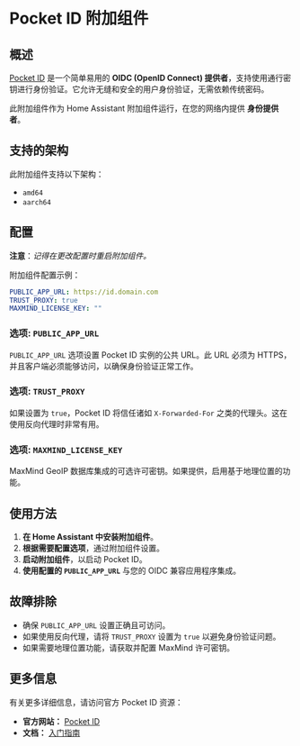 # Pocket ID 附加组件

## 概述

[Pocket ID](https://pocket-id.org/) 是一个简单易用的 **OIDC (OpenID Connect) 提供者**，支持使用通行密钥进行身份验证。它允许无缝和安全的用户身份验证，无需依赖传统密码。

此附加组件作为 Home Assistant 附加组件运行，在您的网络内提供 **身份提供者**。

## 支持的架构

此附加组件支持以下架构：

- `amd64`
- `aarch64`

## 配置

**注意**：_记得在更改配置时重启附加组件。_

附加组件配置示例：

```yaml
PUBLIC_APP_URL: https://id.domain.com
TRUST_PROXY: true
MAXMIND_LICENSE_KEY: ""
```

### 选项: `PUBLIC_APP_URL`

`PUBLIC_APP_URL` 选项设置 Pocket ID 实例的公共 URL。此 URL 必须为 HTTPS，并且客户端必须能够访问，以确保身份验证正常工作。

### 选项: `TRUST_PROXY`

如果设置为 `true`，Pocket ID 将信任诸如 `X-Forwarded-For` 之类的代理头。这在使用反向代理时非常有用。

### 选项: `MAXMIND_LICENSE_KEY`

MaxMind GeoIP 数据库集成的可选许可密钥。如果提供，启用基于地理位置的功能。

## 使用方法

1. **在 Home Assistant 中安装附加组件**。
2. **根据需要配置选项**，通过附加组件设置。
3. **启动附加组件**，以启动 Pocket ID。
4. **使用配置的 `PUBLIC_APP_URL`** 与您的 OIDC 兼容应用程序集成。

## 故障排除

- 确保 `PUBLIC_APP_URL` 设置正确且可访问。
- 如果使用反向代理，请将 `TRUST_PROXY` 设置为 `true` 以避免身份验证问题。
- 如果需要地理位置功能，请获取并配置 MaxMind 许可密钥。

## 更多信息

有关更多详细信息，请访问官方 Pocket ID 资源：

- **官方网站：** [Pocket ID](https://pocket-id.org/)
- **文档：** [入门指南](https://pocket-id.org/docs/introduction/)